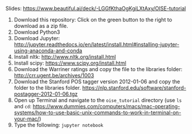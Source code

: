 
Slides: https://www.beautiful.ai/deck/-LGGfKthaOgKgiLXtAxy/OISE-tutorial

1. Download this repository: Click on the green button to the right to download as a zip file.
2. Download Python3
3. Download Jupyter: http://jupyter.readthedocs.io/en/latest/install.html#installing-jupyter-using-anaconda-and-conda
4. Install nltk: http://www.nltk.org/install.html
5. Install scipy: https://www.scipy.org/install.html
6. Download the Warriner ratings and copy the file to the libraries folder: http://crr.ugent.be/archives/1003
7. Download the Stanford POS tagger version 2012-01-06 and copy the folder to the libraries folder.
https://nlp.stanford.edu/software/stanford-postagger-2012-01-06.tgz
8. Open up Terminal and navigate to the `oise_tutorial` directory (use `ls` and `cd`: https://www.dummies.com/computers/macs/mac-operating-systems/how-to-use-basic-unix-commands-to-work-in-terminal-on-your-mac/)
9. Type the following: `jupyter notebook`
